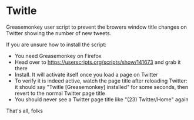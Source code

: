 Twitle
======

Greasemonkey user script to prevent the browers window title changes on Twitter showing the number of new tweets.

If you are unsure how to install the script:

- You need Greasemonkey on Firefox
- Head over to https://userscripts.org/scripts/show/141673 and grab it there
- Install. It will activate itself once you load a page on Twitter
- To verify it is indeed active, watch the page title after reloading Twitter: it should say "Twitle [Greasemonkey] installed" for some seconds, then revert to the normal Twitter page title
- You should never see a Twitter page title like "(23) Twitter/Home" again

That's all, folks
